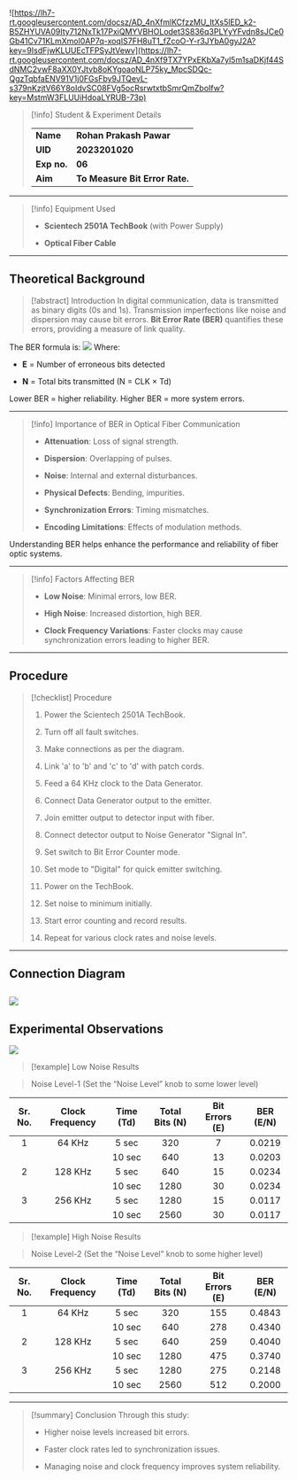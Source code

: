 ![https://lh7-rt.googleusercontent.com/docsz/AD_4nXfmlKCfzzMU_ItXs5lED_k2-B5ZHYUVA09Ity712NxTk17PxiQMYVBHOLodet3S836q3PLYyYFvdn8sJCe0Gb41Cv71KLmXmol0AP7q-xoqIS7FH8uT1_fZcoO-Y-r3JYbA0gyJ2A?key=9IsdFjwKLUUEcTFPSyJtVewv](https://lh7-rt.googleusercontent.com/docsz/AD_4nXf9TX7YPxEKbXa7yl5m1saDKjf44SdNMC2vwF8aXX0YJtvb8oKYgoaoNLP75ky_MpcSDQc-QgzTqbfaENV91V1j0FGsFby9JTQevL-s379nKzjtV66Y8oIdvSC08FVg5ocRsrwtxtbSmrQmZboIfw?key=MstmW3FLUUiHdoaLYRUB-73p)
> [!info] Student & Experiment Details
> 
> | | |
> |:--|:--|
> |**Name**|**Rohan Prakash Pawar**|
> |**UID**|**2023201020**|
> |**Exp no.**|**06**|
> |**Aim**|**To Measure Bit Error Rate.**|

---

> [!info] Equipment Used
> 
> - **Scientech 2501A TechBook** (with Power Supply)
>     
> - **Optical Fiber Cable**
>     

---
## Theoretical Background

> [!abstract] Introduction In digital communication, data is transmitted as binary digits (0s and 1s). Transmission imperfections like noise and dispersion may cause bit errors. **Bit Error Rate (BER)** quantifies these errors, providing a measure of link quality.

The BER formula is:
![](https://lh7-rt.googleusercontent.com/docsz/AD_4nXem50kVdT5kUopQ__LrqWUeny5zZ6Yqwg6LNAr212_XY2LKjz43HCBLdb4dItadHW2B7c99pO-PLXbD-jE17e16izpYlwNj92gmZ1eWSfQctgxSWuq6h1zyJ2CkO4hHO_VsmUOwPuBvoQORA0wUl6M?key=MstmW3FLUUiHdoaLYRUB-73p)
Where:

- **E** = Number of erroneous bits detected
    
- **N** = Total bits transmitted (N = CLK × Td)
    

Lower BER = higher reliability. Higher BER = more system errors.

---

> [!info] Importance of BER in Optical Fiber Communication
> 
> - **Attenuation**: Loss of signal strength.
>     
> - **Dispersion**: Overlapping of pulses.
>     
> - **Noise**: Internal and external disturbances.
>     
> - **Physical Defects**: Bending, impurities.
>     
> - **Synchronization Errors**: Timing mismatches.
>     
> - **Encoding Limitations**: Effects of modulation methods.
>     

Understanding BER helps enhance the performance and reliability of fiber optic systems.

---

> [!info] Factors Affecting BER
> 
> - **Low Noise**: Minimal errors, low BER.
>     
> - **High Noise**: Increased distortion, high BER.
>     
> - **Clock Frequency Variations**: Faster clocks may cause synchronization errors leading to higher BER.
>     

---

## Procedure

> [!checklist] Procedure
> 
> 1. Power the Scientech 2501A TechBook.
>     
> 2. Turn off all fault switches.
>     
> 3. Make connections as per the diagram.
>     
> 4. Link 'a' to 'b' and 'c' to 'd' with patch cords.
>     
> 5. Feed a 64 KHz clock to the Data Generator.
>     
> 6. Connect Data Generator output to the emitter.
>     
> 7. Join emitter output to detector input with fiber.
>     
> 8. Connect detector output to Noise Generator "Signal In".
>     
> 9. Set switch to Bit Error Counter mode.
>     
> 10. Set mode to "Digital" for quick emitter switching.
>     
> 11. Power on the TechBook.
>     
> 12. Set noise to minimum initially.
>     
> 13. Start error counting and record results.
>     
> 14. Repeat for various clock rates and noise levels.
>     

---

## Connection Diagram
![](https://lh7-rt.googleusercontent.com/docsz/AD_4nXecK1_ThPb0v96BNM3s3G7k25iL36s2yiOwTMS1FeffqghiEeUFMHsyc04Sf1qDxe4NG_JttMzG9wyD-KGSfxZbKwQ75v5gYH7QMqsDrkO2WPN5YmFdbKRgM_ltj5CZ-rjyraJTODH_jlZhH73sFNY?key=MstmW3FLUUiHdoaLYRUB-73p)
---

## Experimental Observations

![](https://lh7-rt.googleusercontent.com/docsz/AD_4nXez0ke6y3FJcfLeZuLUTpUQp0dBjgTTmLWrMVKSWB8uz4sdMUgeCEdzQrnoNDE2KIT8lvHd9YYgZzUSF5wciWoGzTP9QPHTUN4tUVmeVpXCLMIna33T9zKdvRGNNd-PysyJoXZwxWAs2iSbUgwLgXU?key=MstmW3FLUUiHdoaLYRUB-73p)

> [!example] Low Noise Results


> Noise Level-1 (Set the “Noise Level” knob to some lower level)

| Sr. No. | Clock Frequency | Time (Td) | Total Bits (N) | Bit Errors (E) | BER (E/N) |
| :-----: | :-------------: | :-------: | :------------: | :------------: | :-------: |
|    1    |     64 KHz      |   5 sec   |      320       |       7        |  0.0219   |
|         |                 |  10 sec   |      640       |       13       |  0.0203   |
|    2    |     128 KHz     |   5 sec   |      640       |       15       |  0.0234   |
|         |                 |  10 sec   |      1280      |       30       |  0.0234   |
|    3    |     256 KHz     |   5 sec   |      1280      |       15       |  0.0117   |
|         |                 |  10 sec   |      2560      |       30       |  0.0117   |

> [!example] High Noise Results

> Noise Level-2 (Set the “Noise Level” knob to some higher level)

|Sr. No.|Clock Frequency|Time (Td)|Total Bits (N)|Bit Errors (E)|BER (E/N)|
|:-:|:-:|:-:|:-:|:-:|:-:|
|1|64 KHz|5 sec|320|155|0.4843|
|||10 sec|640|278|0.4340|
|2|128 KHz|5 sec|640|259|0.4040|
|||10 sec|1280|475|0.3740|
|3|256 KHz|5 sec|1280|275|0.2148|
|||10 sec|2560|512|0.2000|

---

> [!summary] Conclusion Through this study:
> 
> - Higher noise levels increased bit errors.
>     
> - Faster clock rates led to synchronization issues.
>     
> - Managing noise and clock frequency improves system reliability.
>     

